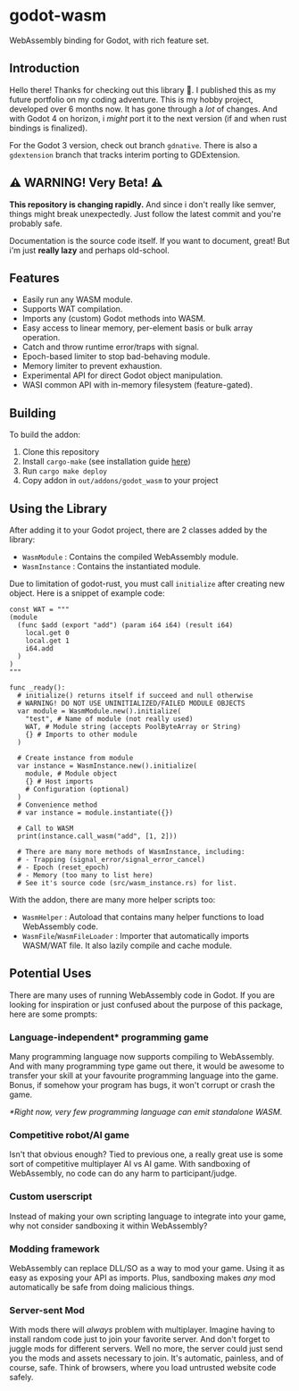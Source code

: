 # godot-wasm
WebAssembly binding for Godot, with rich feature set.

## Introduction
Hello there! Thanks for checking out this library 🙏.
I published this as my future portfolio on my coding adventure.
This is my hobby project, developed over 6 months now.
It has gone through a _lot_ of changes.
And with Godot 4 on horizon, i _might_ port it to the next version
(if and when rust bindings is finalized).

For the Godot 3 version, check out branch `gdnative`.
There is also a `gdextension` branch that tracks interim porting to
GDExtension.

## ⚠ WARNING! Very Beta! ⚠
**This repository is changing rapidly.** And since i don't really like
semver, things might break unexpectedly. Just follow the latest commit
and you're probably safe.

Documentation is the source code itself. If you want to document, great!
But i'm just **really lazy** and perhaps old-school.

## Features

* Easily run any WASM module.
* Supports WAT compilation.
* Imports any (custom) Godot methods into WASM.
* Easy access to linear memory, per-element basis or bulk array operation.
* Catch and throw runtime error/traps with signal.
* Epoch-based limiter to stop bad-behaving module.
* Memory limiter to prevent exhaustion.
* Experimental API for direct Godot object manipulation.
* WASI common API with in-memory filesystem (feature-gated).

## Building
To build the addon:
1. Clone this repository
2. Install `cargo-make` (see installation guide [here](https://crates.io/crates/cargo-make))
3. Run `cargo make deploy`
4. Copy addon in `out/addons/godot_wasm` to your project

## Using the Library
After adding it to your Godot project, there are 2 classes added by the library:
* `WasmModule` : Contains the compiled WebAssembly module.
* `WasmInstance` : Contains the instantiated module.

Due to limitation of godot-rust,
you must call `initialize` after creating new object.
Here is a snippet of example code:
```gdscript
const WAT = """
(module
  (func $add (export "add") (param i64 i64) (result i64)
    local.get 0
    local.get 1
    i64.add
  )
)
"""

func _ready():
  # initialize() returns itself if succeed and null otherwise
  # WARNING! DO NOT USE UNINITIALIZED/FAILED MODULE OBJECTS
  var module = WasmModule.new().initialize(
    "test", # Name of module (not really used)
    WAT, # Module string (accepts PoolByteArray or String)
    {} # Imports to other module
  )

  # Create instance from module
  var instance = WasmInstance.new().initialize(
    module, # Module object
    {} # Host imports
    # Configuration (optional)
  )
  # Convenience method
  # var instance = module.instantiate({})

  # Call to WASM
  print(instance.call_wasm("add", [1, 2]))

  # There are many more methods of WasmInstance, including:
  # - Trapping (signal_error/signal_error_cancel)
  # - Epoch (reset_epoch)
  # - Memory (too many to list here)
  # See it's source code (src/wasm_instance.rs) for list.
```

With the addon, there are many more helper scripts too:
* `WasmHelper` : Autoload that contains many helper functions to load
  WebAssembly code.
* `WasmFile`/`WasmFileLoader` : Importer that automatically imports
  WASM/WAT file. It also lazily compile and cache module.

## Potential Uses

There are many uses of running WebAssembly code in Godot. If you are looking
for inspiration or just confused about the purpose of this package,
here are some prompts:

### Language-independent* programming game

  Many programming language now supports compiling to WebAssembly. And with
  many programming type game out there, it would be awesome to transfer your
  skill at your favourite programming language into the game. Bonus, if
  somehow your program has bugs, it won't corrupt or crash the game.

  _*Right now, very few programming language can emit standalone WASM._

### Competitive robot/AI game

  Isn't that obvious enough? Tied to previous one, a really great use is some
  sort of competitive multiplayer AI vs AI game. With sandboxing of
  WebAssembly, no code can do any harm to participant/judge.

### Custom userscript

  Instead of making your own scripting language to integrate into your game,
  why not consider sandboxing it within WebAssembly?

### Modding framework

  WebAssembly can replace DLL/SO as a way to mod your game. Using it as easy
  as exposing your API as imports. Plus, sandboxing makes *any* mod
  automatically be safe from doing malicious things.

### Server-sent Mod

  With mods there will *always* problem with multiplayer. Imagine having to
  install random code just to join your favorite server. And don't forget
  to juggle mods for different servers. Well no more, the server could just
  send you the mods and assets necessary to join. It's automatic, painless,
  and of course, safe. Think of browsers, where you load untrusted website
  code safely.

